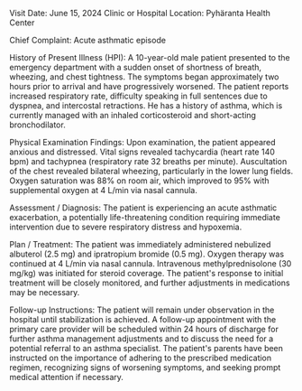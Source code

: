  Visit Date: June 15, 2024
Clinic or Hospital Location: Pyhäranta Health Center

Chief Complaint: Acute asthmatic episode

History of Present Illness (HPI): A 10-year-old male patient presented to the emergency department with a sudden onset of shortness of breath, wheezing, and chest tightness. The symptoms began approximately two hours prior to arrival and have progressively worsened. The patient reports increased respiratory rate, difficulty speaking in full sentences due to dyspnea, and intercostal retractions. He has a history of asthma, which is currently managed with an inhaled corticosteroid and short-acting bronchodilator.

Physical Examination Findings: Upon examination, the patient appeared anxious and distressed. Vital signs revealed tachycardia (heart rate 140 bpm) and tachypnea (respiratory rate 32 breaths per minute). Auscultation of the chest revealed bilateral wheezing, particularly in the lower lung fields. Oxygen saturation was 88% on room air, which improved to 95% with supplemental oxygen at 4 L/min via nasal cannula.

Assessment / Diagnosis: The patient is experiencing an acute asthmatic exacerbation, a potentially life-threatening condition requiring immediate intervention due to severe respiratory distress and hypoxemia.

Plan / Treatment: The patient was immediately administered nebulized albuterol (2.5 mg) and ipratropium bromide (0.5 mg). Oxygen therapy was continued at 4 L/min via nasal cannula. Intravenous methylprednisolone (30 mg/kg) was initiated for steroid coverage. The patient's response to initial treatment will be closely monitored, and further adjustments in medications may be necessary.

Follow-up Instructions: The patient will remain under observation in the hospital until stabilization is achieved. A follow-up appointment with the primary care provider will be scheduled within 24 hours of discharge for further asthma management adjustments and to discuss the need for a potential referral to an asthma specialist. The patient's parents have been instructed on the importance of adhering to the prescribed medication regimen, recognizing signs of worsening symptoms, and seeking prompt medical attention if necessary.